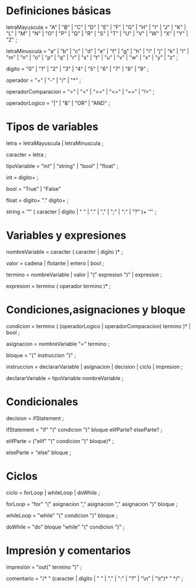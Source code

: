 # Definiciones básicas 

letraMayuscula = "A" | "B" | "C" | "D" | "E" | "F" | "G" | "H" | "I" | "J" | "K" | "L" | "M" | "N" | "O" | "P" | "Q" | "R" | "S" | "T" | "U" | "V" | "W" | "X" | "Y" | "Z" ; 

letraMinuscula = "a" | "b" | "c" | "d" | "e" | "f" | "g" | "h" | "i" | "j" | "k" | "l" | "m" | "n" | "o" | "p" | "q" | "r" | "s" | "t" | "u" | "v" | "w" | "x" | "y" | "z" ; 

digito = "0" | "1" | "2" | "3" | "4" | "5" | "6" | "7" | "8" | "9" ; 

operador = "+" | "-" | "/" | "*" ; 

operadorComparacion = ">" | "<" | ">=" | "<=" | "==" | "!=" ; 

operadorLogico = "|" | "&" | "OR" | "AND" ; 

  
# Tipos de variables

letra = letraMayuscula | letraMinuscula ; 

caracter = letra ; 

tipoVariable = "int" | "string" | "bool" | "float" ; 

int = digito+ ; 

bool = "True" | "False"  

float = digito+ "." digito+ ; 

string = '"' ( caracter | digito | " " | "." | "," | ";" | ":" | "?" )+ '"' ; 

# Variables y expresiones 

nombreVariable = caracter ( caracter | digito )* ; 

valor = cadena | flotante | entero | bool ; 

termino = nombreVariable | valor | "(" expresion ")" | expresion ; 

expresion = termino ( operador termino )* ; 

# Condiciones,asignaciones y bloque

condicion = termino ( (operadorLogico | operadorComparacion) termino )* | bool ; 

asignacion = nombreVariable "=" termino ; 

bloque = "{" instruccion "}" ; 

instruccion = declararVariable | asignacion | decision | ciclo | impresion ; 

declararVariable = tipoVariable nombreVariable ; 

  
 
# Condicionales

decision = ifStatement ; 

ifStatement = "if" "(" condicion ")" bloque elifParte? elseParte? ; 

elifParte = ("elif" "(" condicion ")" bloque)* ; 

elseParte = "else" bloque ; 

# Ciclos

ciclo = forLoop | whileLoop | doWhile ; 

forLoop = "for" "(" asignacion "," asignacion "," asignacion ")" bloque ; 

whileLoop = "while" "(" condicion ")" bloque ; 

doWhile = "do" bloque "while" "(" condicion ")" ; 

# Impresión y comentarios

impresión = "out(" termino ")" ; 

comentario = "/* "  (caracter | digito | " " | "." | ":" | "?" | "\n" | "\t")*  " */" ; 



 

 

 

 